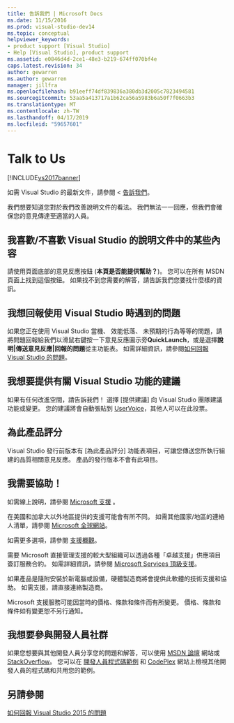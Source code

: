 ```yaml
---
title: 告訴我們 | Microsoft Docs
ms.date: 11/15/2016
ms.prod: visual-studio-dev14
ms.topic: conceptual
helpviewer_keywords:
- product support [Visual Studio]
- Help [Visual Studio], product support
ms.assetid: e0846d4d-2ce1-48e3-b219-674ff070bf4e
caps.latest.revision: 34
author: gewarren
ms.author: gewarren
manager: jillfra
ms.openlocfilehash: b91eeff74df839836a380db3d2005c7823494581
ms.sourcegitcommit: 53aa5a413717a1b62ca56a5983b6a50f7f0663b3
ms.translationtype: MT
ms.contentlocale: zh-TW
ms.lasthandoff: 04/17/2019
ms.locfileid: "59657601"
---
```

# <a name="talk-to-us"></a>Talk to Us
[!INCLUDE[vs2017banner](../includes/vs2017banner.md)]

如需 Visual Studio 的最新文件，請參閱 <<c0> [ 告訴我們](https://docs.microsoft.com/visualstudio/ide/talk-to-us)。  

我們想要知道您對於我們改善說明文件的看法。 我們無法一一回應，但我們會確保您的意見傳達至適當的人員。  
  
## <a name="i-likedislike-something-in-the-visual-studio-documentation"></a>我喜歡/不喜歡 Visual Studio 的說明文件中的某些內容  
 請使用頁面底部的意見反應按鈕 (**本頁是否能提供幫助？**)。 您可以在所有 MSDN 頁面上找到這個按鈕。 如果找不到您需要的解答，請告訴我們您要找什麼樣的資訊。  
  
## <a name="i-would-like-to-report-a-problem-with-visual-studio"></a>我想回報使用 Visual Studio 時遇到的問題  
 如果您正在使用 Visual Studio 當機、 效能低落、 未預期的行為等等的問題，請將問題回報給我們以滑鼠右鍵按一下意見反應圖示旁**QuickLaunch**，或是選擇**說明&#124;傳送意見反應&#124;回報的問題**從主功能表。 如需詳細資訊，請參閱[如何回報 Visual Studio 的問題](../ide/how-to-report-a-problem-with-visual-studio-2015.md)。  
  
## <a name="i-want-to-make-a-suggestion-about-visual-studio-features"></a>我想要提供有關 Visual Studio 功能的建議  
 如果有任何改進空間，請告訴我們！ 選擇 [提供建議]  向 Visual Studio 團隊建議功能或變更。 您的建議將會自動張貼到 [UserVoice](https://visualstudio.uservoice.com)，其他人可以在此投票。  
  
## <a name="rate-this-product"></a>為此產品評分  
 Visual Studio 發行前版本有 [為此產品評分]  功能表項目，可讓您傳送您所執行組建的品質相關意見反應。 產品的發行版本不會有此項目。  
  
## <a name="i-need-help"></a>我需要協助！  
 如需線上說明，請參閱 [Microsoft 支援](http://go.microsoft.com/fwlink/?LinkID=99019) 。  
  
 在美國和加拿大以外地區提供的支援可能會有所不同。 如需其他國家/地區的連絡人清單，請參閱 [Microsoft 全球網站](http://www.microsoft.com/worldwide/)。  
  
 如需更多選項，請參閱 [支援概觀](http://www.visualstudio.com/support/support-overview-vs)。  
  
 需要 Microsoft 直接管理支援的較大型組織可以透過各種「卓越支援」供應項目簽訂服務合約。 如需詳細資訊，請參閱 [Microsoft Services 頂級支援](http://go.microsoft.com/fwlink/?LinkId=258223)。  
  
 如果產品是隨附安裝於新電腦或設備，硬體製造商將會提供此軟體的技術支援和協助。 如需支援，請直接連絡製造商。  
  
 Microsoft 支援服務可能因當時的價格、條款和條件而有所變更。 價格、條款和條件如有變更恕不另行通知。  
  
## <a name="i-want-to-get-involved-in-the-developer-community"></a>我想要參與開發人員社群  
 如果您想要與其他開發人員分享您的問題和解答，可以使用 [MSDN 論壇](http://social.msdn.microsoft.com/Forums/home) 網站或 [StackOverflow](http://stackoverflow.com/)。 您可以在 [開發人員程式碼範例](http://code.msdn.microsoft.com/) 和 [CodePlex](http://www.codeplex.com/) 網站上檢視其他開發人員的程式碼和共用您的範例。  
  
## <a name="see-also"></a>另請參閱  
 [如何回報 Visual Studio 2015 的問題](../ide/how-to-report-a-problem-with-visual-studio-2015.md)
